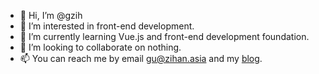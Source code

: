 - 👋 Hi, I’m @gzih
- 👀 I’m interested in front-end development.
- 🌱 I’m currently learning Vue.js and front-end development foundation.
- 💞️ I’m looking to collaborate on nothing.
- 📫 You can reach me by email [gu@zihan.asia](gu@zihan.asia) and my [blog](https://zihan.asia).

<!---
gzih/gzih is a ✨ special ✨ repository because its `README.md` (this file) appears on your GitHub profile.
You can click the Preview link to take a look at your changes.
--->
